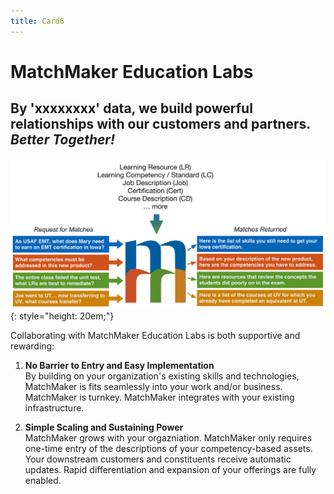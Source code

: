 ```yaml
---
title: Card6
---
```

# MatchMaker Education Labs  

## By 'xxxxxxxx' data, we build powerful relationships with our customers and partners. <br/> *Better Together!*

![Alt Text for Sample Image](/mmassets/MM-Simple.svg){: style="height: 20em;"}

Collaborating with MatchMaker Education Labs is both supportive and rewarding:

1. **No Barrier to Entry and Easy Implementation**<br/>By building on your organization's existing skills and technologies, MatchMaker is fits seamlessly into your work and/or business. MatchMaker is turnkey. MatchMaker integrates with your existing infrastructure. 

2. **Simple Scaling and Sustaining Power**<br/>MatchMaker grows with your orgazniation. MatchMaker only requires one-time entry of the descriptions of your competency-based assets. Your downstream customers and constituents receive automatic updates. Rapid differentiation and expansion of your offerings are fully enabled.
